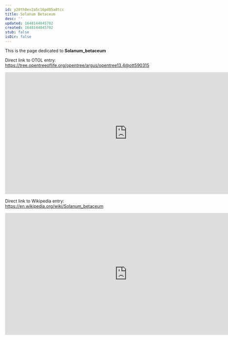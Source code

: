 ```yaml
---
id: y20th8ev2a5c16pd85a8tcc
title: Solanum Betaceum
desc: ''
updated: 1648144045702
created: 1648144045702
stub: false
isDir: false
---
```

This is the page dedicated to **Solanum_betaceum**


Direct link to OTOL entry: https://tree.opentreeoflife.org/opentree/argus/opentree13.4@ott590315



<html>
    <body>
    <iframe src="https://tree.opentreeoflife.org/opentree/argus/opentree13.4@ott590315"
    width="800" height="400" frameborder="0" allowfullscreen> </iframe>
    </body>
</html>
    


Direct link to Wikipedia entry: https://en.wikipedia.org/wiki/Solanum_betaceum



<html>
    <body>
    <iframe src="https://en.wikipedia.org/wiki/Solanum_betaceum"
    width="800" height="400" frameborder="0" allowfullscreen> </iframe>
    </body>
</html>
    
